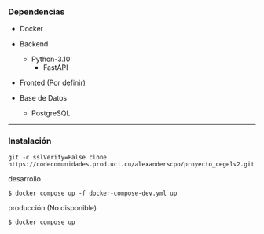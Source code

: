 ### Dependencias

- Docker

- Backend
  - Python-3.10:
    - FastAPI
    
- Fronted
  (Por definir)
  
- Base de Datos
  - PostgreSQL
  
---
### Instalación 
~~~
git -c sslVerify=False clone https://codecomunidades.prod.uci.cu/alexanderscpo/proyecto_cegelv2.git
~~~
desarrollo

~~~
$ docker compose up -f docker-compose-dev.yml up
~~~

producción (No disponible)
~~~
$ docker compose up
~~~